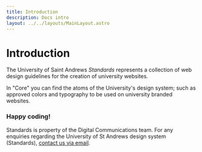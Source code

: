 ```yaml
---
title: Introduction
description: Docs intro
layout: ../../layouts/MainLayout.astro
---
```


# Introduction

The University of Saint Andrews *Standards* represents a collection of web design guidelines for the creation of university websites.

In "Core" you can find the atoms of the University's design system; such as approved colors and typography to be used on university branded websites.

### Happy coding!



Standards is property of the Digital Communications team.
For any enquiries regarding the University of St Andrews design system (Standards), [contact us via email](mailto:digitalcommunications@st-andrews.ac.uk).

